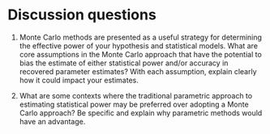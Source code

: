 # Discussion questions

1. Monte Carlo methods are presented as a useful strategy for determining the effective power of your hypothesis and statistical models. What are core assumptions in the Monte Carlo approach that have the potential to bias the estimate of either statistical power and/or accuracy in recovered parameter estimates? With each assumption, explain clearly how it could impact your estimates.

2. What are some contexts where the traditional parametric approach to estimating statistical power may be preferred over adopting a Monte Carlo approach? Be specific and explain why parametric methods would have an advantage.
